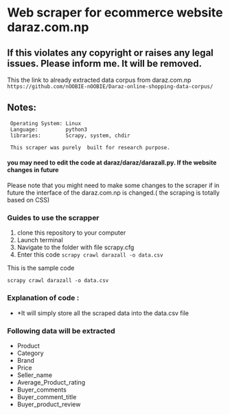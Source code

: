 # Web scraper for ecommerce website daraz.com.np

 
## If this violates any copyright or raises any legal issues. Please inform me. It will be removed.

This the link to already extracted data corpus from daraz.com.np
`https://github.com/nOOBIE-nOOBIE/Daraz-online-shopping-data-corpus/`


## Notes:
     Operating System: Linux
     Language:         python3
     libraries:        Scrapy, system, chdir   

     This scraper was purely  built for research purpose. 


#### you may need to edit the code at daraz/daraz/darazall.py. If the website changes in future


Please note that you might need to make some changes to the scraper 
if in future the interface of the daraz.com.np is 
changed.( the scraping is totally based on CSS)

### Guides to use the scrapper
 1. clone this repository to your computer
 2. Launch terminal
 3. Navigate to the folder with file scrapy.cfg
 4. Enter this code
 `scrapy crawl darazall -o data.csv`

 This is the sample code

 `scrapy crawl darazall -o data.csv`

 ### Explanation of code :  
   *  *It will simply store all the scraped data into the data.csv file
 
### Following data will be extracted
  * Product
 * Category
 * Brand
 * Price 
 * Seller_name 
 * Average_Product_rating
 * Buyer_comments
 * Buyer_comment_title
 * Buyer_product_review
